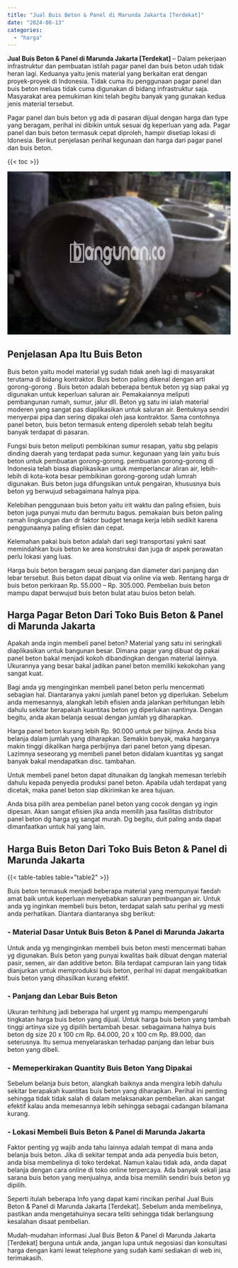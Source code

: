 ```yaml
---
title: "Jual Buis Beton & Panel di Marunda Jakarta [Terdekat]"
date: "2024-08-13"
categories: 
  - "harga"
---
```


**Jual Buis Beton & Panel di Marunda Jakarta \[Terdekat\]** – Dalam pekerjaan infrastruktur dan pembuatan istilah pagar panel dan buis beton udah tidak heran lagi. Keduanya yaitu jenis material yang berkaitan erat dengan proyek-proyek di Indonesia. Tidak cuma itu penggunaan pagar panel dan buis beton meluas tidak cuma digunakan di bidang infrastruktur saja. Masyarakat area pemukiman kini telah begitu banyak yang gunakan kedua jenis material tersebut.

Pagar panel dan buis beton yg ada di pasaran dijual dengan harga dan type yang beragam, perihal ini dibikin untuk sesuai dg keperluan yang ada. Pagar panel dan buis beton termasuk cepat diproleh, hampir disetiap lokasi di Idonesia. Berikut penjelasan perihal kegunaan dan harga dari pagar panel dan buis beton.

{{< toc >}}

![Jual Buis Beton & Panel di Marunda Jakarta [Terdekat]](/images/jual-panel-buis-beton-murah-32.png)

## Penjelasan Apa Itu Buis Beton

Buis beton yaitu model material yg sudah tidak aneh lagi di masyarakat terutama di bidang kontraktor. Buis beton paling dikenal dengan arti gorong-gorong . Buis beton adalah beberapa bentuk beton yg siap pakai yg digunakan untuk keperluan saluran air. Pemakaiannya meliputi pembangunan rumah, sumur, jalur dll. Beton yg satu ini ialah material moderen yang sangat pas diaplikasikan untuk saluran air. Bentuknya sendiri menyerpai pipa dan sering dipakai oleh jasa kontraktor. Sama contohnya panel beton, buis beton termasuk enteng diperoleh sebab telah begitu banyak terdapat di pasaran.

Fungsi buis beton meliputi pembikinan sumur resapan, yaitu sbg pelapis dinding daerah yang terdapat pada sumur. kegunaan yang lain yaitu buis beton untuk pembuatan gorong-gorong. pembuatan gorong-gorong di Indonesia telah biasa diaplikasikan untuk memperlancar aliran air, lebih-lebih di kota-kota besar pembikinan gorong-gorong udah lumrah digunakan. Buis beton juga difungsikan untuk pengairan, khususnya buis beton yg berwujud sebagaimana halnya pipa.

Kelebihan penggunaan buis beton yaitu irit waktu dan paling efisien, buis beton juga punyai mutu dan bermutu bagus. pemakaian buis beton paling ramah lingkungan dan dr faktor budget tenaga kerja lebih sedikit karena penggunaanya paling efisien dan cepat.

Kelemahan pakai buis beton adalah dari segi transportasi yakni saat memindahkan buis beton ke area konstruksi dan juga dr aspek perawatan perlu lokasi yang luas.

Harga buis beton beragam seuai panjang dan diameter dari panjang dan lebar tersebut. Buis beton dapat dibuat via online via web. Rentang harga dr buis beton perkiraan Rp. 55.000 – Rp. 305.000. Pembelian buis beton mampu dapat berwujud buis beton bulat atau buios beton belah.

## Harga Pagar Beton Dari Toko Buis Beton & Panel di Marunda Jakarta

Apakah anda ingin membeli panel beton? Material yang satu ini seringkali diaplikasikan untuk bangunan besar. Dimana pagar yang dibuat dg pakai panel beton bakal menjadi kokoh dibandingkan dengan material lainnya. Ukurannya yang besar bakal jadikan panel beton memiliki kekokohan yang sangat kuat.

Bagi anda yg menginginkan membeli panel beton perlu mencermati sebagian hal. Diantaranya yakni jumlah panel beton yg diperlukan. Sebelum anda memesannya, alangkah lebih efisien anda jalankan perhitungan lebih dahulu sekitar berapakah kuantitas beton yg diperlukan nantinya. Dengan begitu, anda akan belanja sesuai dengan jumlah yg diharapkan.

Harga panel beton kurang lebih Rp. 90.000 untuk per bijinya. Anda bisa belanja dalam jumlah yang diharapkan. Semakin banyak, maka harganya makin tinggi dikalikan harga perbijinya dari panel beton yang dipesan. Lazimnya seseorang yg membeli panel beton didalam kuantitas yg sangat banyak bakal mendapatkan disc. tambahan.

Untuk membeli panel beton dapat ditunaikan dg langkah memesan terlebih dahulu kepada penyedia produksi panel beton. Apabila udah terdapat yang dicetak, maka panel beton siap dikirimkan ke area tujuan.

Anda bisa pilih area pembelian panel beton yang cocok dengan yg ingin dipesan. Akan sangat efisien jika anda memilih jasa fasilitas distributor panel beton dg harga yg sangat murah. Dg begitu, duit paling anda dapat dimanfaatkan untuk hal yang lain.

## Harga Buis Beton Dari Toko Buis Beton & Panel di Marunda Jakarta

{{< table-tables table="table2" >}}

Buis beton termasuk menjadi beberapa material yang mempunyai faedah amat baik untuk keperluan menyebabkan saluran pembuangan air. Untuk anda yg inginkan membeli buis beton, terdapat salah satu perihal yg mesti anda perhatikan. Diantara diantaranya sbg berikut:

### \- Material Dasar Untuk Buis Beton & Panel di Marunda Jakarta

Untuk anda yg menginginkan membeli buis beton mesti mencermati bahan yg digunakan. Buis beton yang punyai kwalitas baik dibuat dengan material pasir, semen, air dan additive beton. Bila terdapat campuran lain yang tidak dianjurkan untuk memproduksi buis beton, perihal ini dapat mengakibatkan buis beton yang dihasilkan kurang efektif.

### \- Panjang dan Lebar Buis Beton

Ukuran terhitung jadi beberapa hal urgent yg mampu mempengaruhi tingkatan harga buis beton yang dijual. Untuk harga buis beton yang tambah tinggi artinya size yg dipilih bertambah besar. sebagaimana halnya buis beton dg size 20 x 100 cm Rp. 64.000, 20 x 100 cm Rp. 89.000, dan seterusnya. Itu semua menyelaraskan terhadap panjang dan lebar buis beton yang dibeli.

### \- Memeperkirakan Quantity Buis Beton Yang Dipakai

Sebelum belanja buis beton, alangkah baiknya anda mengira lebih dahulu sekitar berapakah kuantitas buis beton yang diharapkan. Perihal ini penting sehingga tidak tidak salah di dalam melaksanakan pembelian. akan sangat efektif kalau anda memesannya lebih sehingga sebagai cadangan bilamana kurang.

### \- Lokasi Membeli Buis Beton & Panel di Marunda Jakarta

Faktor penting yg wajib anda tahu lainnya adalah tempat di mana anda belanja buis beton. Jika di sekitar tempat anda ada penyedia buis beton, anda bisa membelinya di toko terdekat. Namun kalau tidak ada, anda dapat belanja dengan cara online di toko online terpercaya. Ada banyak sekali jasa sarana buis beton yang menjualnya, anda bisa memilih sendiri buis beton yg dipilih.

Seperti itulah beberapa Info yang dapat kami rincikan perihal Jual Buis Beton & Panel di Marunda Jakarta \[Terdekat\]. Sebelum anda membelinya, pastikan anda mengetahuinya secara teliti sehingga tidak berlangsung kesalahan disaat pembelian.

Mudah-mudahan informasi Jual Buis Beton & Panel di Marunda Jakarta \[Terdekat\] berguna untuk anda, jangan lupa untuk negosiasi dan konsultasi harga dengan kami lewat telephone yang sudah kami sediakan di web ini, terimakasih.
